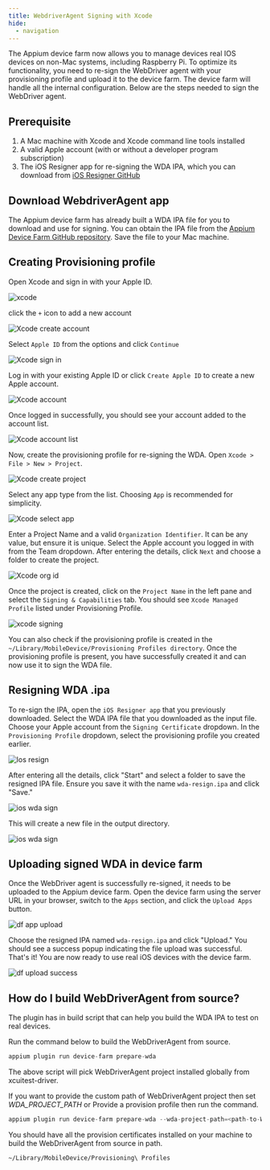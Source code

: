 ```yaml
---
title: WebdriverAgent Signing with Xcode
hide:
  - navigation
---
```


The Appium device farm now allows you to manage devices real IOS devices on non-Mac systems, including Raspberry Pi. To optimize its functionality, you need to re-sign the WebDriver agent with your provisioning profile and upload it to the device farm. The device farm will handle all the internal configuration. Below are the steps needed to sign the WebDriver agent.

## Prerequisite

1. A Mac machine with Xcode and Xcode command line tools installed
2. A valid Apple account (with or without a developer program subscription)
3. The iOS Resigner app for re-signing the WDA IPA, which you can download from [iOS Resigner GitHub](https://github.com/DanTheMan827/ios-app-signer/releases)

## Download WebdriverAgent app

The Appium device farm has already built a WDA IPA file for you to download and use for signing. You can obtain the IPA file from the [Appium Device Farm GitHub repository](https://github.com/AppiumTestDistribution/appium-device-farm/raw/main/WDA.ipa). Save the file to your Mac machine.

## Creating Provisioning profile

Open Xcode and sign in with your Apple ID.

![xcode](https://raw.githubusercontent.com/AppiumTestDistribution/appium-device-farm/main/documentation/docs/assets/images/wda-signing/step1-xcode-settings.png)

click the `+` icon to add a new account

![Xcode create account](https://raw.githubusercontent.com/AppiumTestDistribution/appium-device-farm/main/documentation/docs/assets/images/wda-signing/step2-add-account.png)

Select `Apple ID` from the options and click `Continue`

![Xcode sign in](https://raw.githubusercontent.com/AppiumTestDistribution/appium-device-farm/main/documentation/docs/assets/images/wda-signing/step3-add-account-apple-id.png)

Log in with your existing Apple ID or click `Create Apple ID` to create a new Apple account.

![Xcode account](https://raw.githubusercontent.com/AppiumTestDistribution/appium-device-farm/main/documentation/docs/assets/images/wda-signing/step4-login-email.png)

Once logged in successfully, you should see your account added to the account list.

![Xcode account list](https://raw.githubusercontent.com/AppiumTestDistribution/appium-device-farm/main/documentation/docs/assets/images/wda-signing/step5-after-login.png)

Now, create the provisioning profile for re-signing the WDA. Open `Xcode > File > New > Project`.

![Xcode create project](https://raw.githubusercontent.com/AppiumTestDistribution/appium-device-farm/main/documentation/docs/assets/images/wda-signing/step6-create-project.png)

Select any app type from the list. Choosing `App` is recommended for simplicity.

![Xcode select app](https://raw.githubusercontent.com/AppiumTestDistribution/appium-device-farm/main/documentation/docs/assets/images/wda-signing/step7-selcect-app-type.png)

Enter a Project Name and a valid `Organization Identifier`. It can be any value, but ensure it is unique. Select the Apple account you logged in with from the Team dropdown. After entering the details, click `Next` and choose a folder to create the project.

![Xcode org id](https://raw.githubusercontent.com/AppiumTestDistribution/appium-device-farm/main/documentation/docs/assets/images/wda-signing/step8-enter-project-details.png)

Once the project is created, click on the `Project Name` in the left pane and select the `Signing & Capabilities` tab. You should see `Xcode Managed Profile` listed under Provisioning Profile.

![xcode signing](https://raw.githubusercontent.com/AppiumTestDistribution/appium-device-farm/main/documentation/docs/assets/images/wda-signing/step9-post-project-creation.png)

You can also check if the provisioning profile is created in the `~/Library/MobileDevice/Provisioning Profiles directory`. Once the provisioning profile is present, you have successfully created it and can now use it to sign the WDA file.

## Resigning WDA .ipa

To re-sign the IPA, open the `iOS Resigner app` that you previously downloaded. Select the WDA IPA file that you downloaded as the input file. Choose your Apple account from the `Signing Certificate` dropdown. In the `Provisioning Profile` dropdown, select the provisioning profile you created earlier.

![Ios resign](https://raw.githubusercontent.com/AppiumTestDistribution/appium-device-farm/main/documentation/docs/assets/images/wda-signing/step10-ios-resign-1.png)

After entering all the details, click "Start" and select a folder to save the resigned IPA file. Ensure you save it with the name `wda-resign.ipa` and click "Save."

![ios wda sign](https://raw.githubusercontent.com/AppiumTestDistribution/appium-device-farm/main/documentation/docs/assets/images/wda-signing/step11-ios-resign-save.png)

This will create a new file in the output directory.

![ios wda sign](https://raw.githubusercontent.com/AppiumTestDistribution/appium-device-farm/main/documentation/docs/assets/images/wda-signing/step14-wda-resign-completed.png)

## Uploading signed WDA in device farm

Once the WebDriver agent is successfully re-signed, it needs to be uploaded to the Appium device farm. Open the device farm using the server URL in your browser, switch to the `Apps` section, and click the `Upload Apps` button.

![df app upload](https://raw.githubusercontent.com/AppiumTestDistribution/appium-device-farm/main/documentation/docs/assets/images/wda-signing/step12-df-uplaod-app.png)

Choose the resigned IPA named `wda-resign.ipa` and click "Upload." You should see a success popup indicating the file upload was successful. That's it! You are now ready to use real iOS devices with the device farm.

![df upload success](https://raw.githubusercontent.com/AppiumTestDistribution/appium-device-farm/main/documentation/docs/assets/images/wda-signing/step13-df-uplaod-done.png)

## How do I build WebDriverAgent from source?

The plugin has in build script that can help you build the WDA IPA to test on real devices. 

Run the command below to build the WebDriverAgent from source.
```javascript
appium plugin run device-farm prepare-wda
```
The above script will pick WebDriverAgent project installed globally from xcuitest-driver. 

If you want to provide the custom path of WebDriverAgent project then set _WDA_PROJECT_PATH_ or Provide a provision profile then run the command.
```javascript
appium plugin run device-farm prepare-wda --wda-project-path=<path-to-WDA-project> --mobile-provisioning-file=<path-to-provision-profile>
```

You should have all the provision certificates installed on your machine to build the WebDriverAgent from source in path.
```
~/Library/MobileDevice/Provisioning\ Profiles
```
